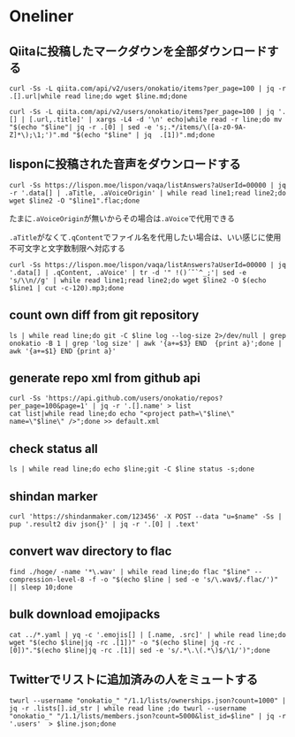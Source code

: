 # Oneliner

## Qiitaに投稿したマークダウンを全部ダウンロードする

```
curl -Ss -L qiita.com/api/v2/users/onokatio/items?per_page=100 | jq -r .[].url|while read line;do wget $line.md;done
```

```
curl -Ss -L qiita.com/api/v2/users/onokatio/items?per_page=100 | jq '.[] | [.url,.title]' | xargs -L4 -d '\n' echo|while read -r line;do mv "$(echo "$line"| jq -r .[0] | sed -e 's;.*/items/\([a-z0-9A-Z]*\);\1;')".md "$(echo "$line" | jq  .[1])".md;done
```

## lisponに投稿された音声をダウンロードする

```
curl -Ss https://lispon.moe/lispon/vaqa/listAnswers?aUserId=00000 | jq -r '.data[] | .aTitle, .aVoiceOrigin' | while read line1;read line2;do wget $line2 -O "$line1".flac;done
```

たまに`.aVoiceOrigin`が無いからその場合は`.aVoice`で代用できる

`.aTitle`がなくて`.qContent`でファイル名を代用したい場合は、いい感じに使用不可文字と文字数制限へ対応する

```
curl -Ss https://lispon.moe/lispon/vaqa/listAnswers?aUserId=00000 | jq '.data[] | .qContent, .aVoice' | tr -d '" !()´˘`^_;'| sed -e 's/\\n//g' | while read line1;read line2;do wget $line2 -O $(echo $line1 | cut -c-120).mp3;done
```

## count own diff from git repository

```
ls | while read line;do git -C $line log --log-size 2>/dev/null | grep onokatio -B 1 | grep 'log size' | awk '{a+=$3} END  {print a}';done | awk '{a+=$1} END {print a}'
```

## generate repo xml from github api

```
curl -Ss 'https://api.github.com/users/onokatio/repos?per_page=100&page=1' | jq -r '.[].name' > list
cat list|while read line;do echo "<project path=\"$line\" name=\"$line\" />";done >> default.xml
```

## check status all

```
ls | while read line;do echo $line;git -C $line status -s;done
```

## shindan marker

```
curl 'https://shindanmaker.com/123456' -X POST --data "u=$name" -Ss | pup '.result2 div json{}' | jq -r '.[0] | .text'
```

## convert wav directory to flac

```
find ./hoge/ -name '*\.wav' | while read line;do flac "$line" --compression-level-8 -f -o "$(echo $line | sed -e 's/\.wav$/.flac/')" || sleep 10;done
```

## bulk download emojipacks

```
cat ../*.yaml | yq -c '.emojis[] | [.name, .src]' | while read line;do wget "$(echo $line|jq -rc .[1])" -o "$(echo $line| jq -rc .[0])"."$(echo $line|jq -rc .[1]| sed -e 's/.*\.\(.*\)$/\1/')";done
```

## Twitterでリストに追加済みの人をミュートする

```
twurl --username "onokatio_" "/1.1/lists/ownerships.json?count=1000" | jq -r .lists[].id_str | while read line ;do twurl --username "onokatio_" "/1.1/lists/members.json?count=5000&list_id=$line" | jq -r '.users'  > $line.json;done
```
